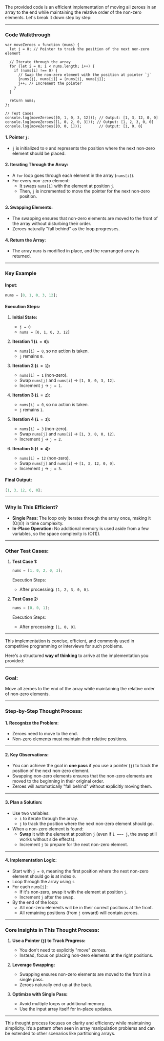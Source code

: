 The provided code is an efficient implementation of moving all zeroes in an array to the end while maintaining the relative order of the non-zero elements. Let's break it down step by step:

---

### **Code Walkthrough**

```
var moveZeroes = function (nums) {
  let j = 0; // Pointer to track the position of the next non-zero element

  // Iterate through the array
  for (let i = 0; i < nums.length; i++) {
    if (nums[i] !== 0) {
      // Swap the non-zero element with the position at pointer `j`
      [nums[j], nums[i]] = [nums[i], nums[j]];
      j++; // Increment the pointer
    }
  }

  return nums;
};

// Test Cases
console.log(moveZeroes([0, 1, 0, 3, 12])); // Output: [1, 3, 12, 0, 0]
console.log(moveZeroes([1, 0, 2, 0, 3])); // Output: [1, 2, 3, 0, 0]
console.log(moveZeroes([0, 0, 1]));        // Output: [1, 0, 0]

```

#### 1. **Pointer `j`:**

- `j` is initialized to `0` and represents the position where the next non-zero element should be placed.

#### 2. **Iterating Through the Array:**

- A `for` loop goes through each element in the array (`nums[i]`).
- For every non-zero element:
  - It swaps `nums[i]` with the element at position `j`.
  - Then, `j` is incremented to move the pointer for the next non-zero position.

#### 3. **Swapping Elements:**

- The swapping ensures that non-zero elements are moved to the front of the array without disturbing their order.
- Zeroes naturally "fall behind" as the loop progresses.

#### 4. **Return the Array:**

- The array `nums` is modified in place, and the rearranged array is returned.

---

### **Key Example**

#### Input:

```javascript
nums = [0, 1, 0, 3, 12];
```

#### Execution Steps:

1. **Initial State:**

   - `j = 0`
   - `nums = [0, 1, 0, 3, 12]`

2. **Iteration 1 (`i = 0`):**

   - `nums[i] = 0`, so no action is taken.
   - `j` remains `0`.

3. **Iteration 2 (`i = 1`):**

   - `nums[i] = 1` (non-zero).
   - Swap `nums[j]` and `nums[i]` → `[1, 0, 0, 3, 12]`.
   - Increment `j` → `j = 1`.

4. **Iteration 3 (`i = 2`):**

   - `nums[i] = 0`, so no action is taken.
   - `j` remains `1`.

5. **Iteration 4 (`i = 3`):**

   - `nums[i] = 3` (non-zero).
   - Swap `nums[j]` and `nums[i]` → `[1, 3, 0, 0, 12]`.
   - Increment `j` → `j = 2`.

6. **Iteration 5 (`i = 4`):**
   - `nums[i] = 12` (non-zero).
   - Swap `nums[j]` and `nums[i]` → `[1, 3, 12, 0, 0]`.
   - Increment `j` → `j = 3`.

#### Final Output:

```javascript
[1, 3, 12, 0, 0];
```

---

### **Why Is This Efficient?**

- **Single Pass:** The loop only iterates through the array once, making it \(O(n)\) in time complexity.
- **In-Place Operation:** No additional memory is used aside from a few variables, so the space complexity is \(O(1)\).

---

### **Other Test Cases:**

1. **Test Case 1:**

   ```javascript
   nums = [1, 0, 2, 0, 3];
   ```

   Execution Steps:

   - After processing: `[1, 2, 3, 0, 0]`.

2. **Test Case 2:**
   ```javascript
   nums = [0, 0, 1];
   ```
   Execution Steps:
   - After processing: `[1, 0, 0]`.

---

This implementation is concise, efficient, and commonly used in competitive programming or interviews for such problems.

Here's a structured **way of thinking** to arrive at the implementation you provided:

---

### **Goal:**

Move all zeroes to the end of the array while maintaining the relative order of non-zero elements.

---

### **Step-by-Step Thought Process:**

#### 1. **Recognize the Problem:**

- Zeroes need to move to the end.
- Non-zero elements must maintain their relative positions.

---

#### 2. **Key Observations:**

- You can achieve the goal in **one pass** if you use a pointer (`j`) to track the position of the next non-zero element.
- Swapping non-zero elements ensures that the non-zero elements are moved to the beginning in their original order.
- Zeroes will automatically "fall behind" without explicitly moving them.

---

#### 3. **Plan a Solution:**

- Use two variables:
  - `i` to iterate through the array.
  - `j` to track the position where the next non-zero element should go.
- When a non-zero element is found:
  - **Swap** it with the element at position `j` (even if `i === j`, the swap still works without side effects).
  - Increment `j` to prepare for the next non-zero element.

---

#### 4. **Implementation Logic:**

- Start with `j = 0`, meaning the first position where the next non-zero element should go is at index `0`.
- Loop through the array using `i`.
- For each `nums[i]`:
  - If it's non-zero, swap it with the element at position `j`.
  - Increment `j` after the swap.
- By the end of the loop:
  - All non-zero elements will be in their correct positions at the front.
  - All remaining positions (from `j` onward) will contain zeroes.

---

### **Core Insights in This Thought Process:**

1. **Use a Pointer (`j`) to Track Progress:**

   - You don't need to explicitly "move" zeroes.
   - Instead, focus on placing non-zero elements at the right positions.

2. **Leverage Swapping:**

   - Swapping ensures non-zero elements are moved to the front in a single pass.
   - Zeroes naturally end up at the back.

3. **Optimize with Single Pass:**
   - Avoid multiple loops or additional memory.
   - Use the input array itself for in-place updates.

---

This thought process focuses on clarity and efficiency while maintaining simplicity. It’s a pattern often seen in array manipulation problems and can be extended to other scenarios like partitioning arrays.
